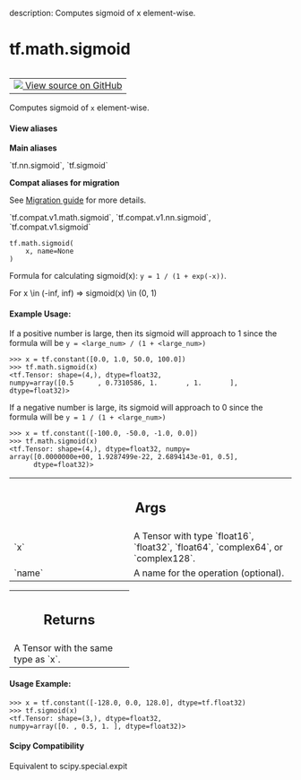 description: Computes sigmoid of x element-wise.

<div itemscope itemtype="http://developers.google.com/ReferenceObject">
<meta itemprop="name" content="tf.math.sigmoid" />
<meta itemprop="path" content="Stable" />
</div>

# tf.math.sigmoid

<!-- Insert buttons and diff -->

<table class="tfo-notebook-buttons tfo-api nocontent" align="left">
<td>
  <a target="_blank" href="https://github.com/tensorflow/tensorflow/blob/r2.2/tensorflow/python/ops/math_ops.py#L3320-L3368">
    <img src="https://www.tensorflow.org/images/GitHub-Mark-32px.png" />
    View source on GitHub
  </a>
</td>
</table>



Computes sigmoid of `x` element-wise.

<section class="expandable">
  <h4 class="showalways">View aliases</h4>
  <p>
<b>Main aliases</b>
<p>`tf.nn.sigmoid`, `tf.sigmoid`</p>

<b>Compat aliases for migration</b>
<p>See
<a href="https://www.tensorflow.org/guide/migrate">Migration guide</a> for
more details.</p>
<p>`tf.compat.v1.math.sigmoid`, `tf.compat.v1.nn.sigmoid`, `tf.compat.v1.sigmoid`</p>
</p>
</section>

<pre class="devsite-click-to-copy prettyprint lang-py tfo-signature-link">
<code>tf.math.sigmoid(
    x, name=None
)
</code></pre>



<!-- Placeholder for "Used in" -->

Formula for calculating sigmoid(x): `y = 1 / (1 + exp(-x))`.

For x \in (-inf, inf) => sigmoid(x) \in (0, 1)

#### Example Usage:



If a positive number is large, then its sigmoid will approach to 1 since the
formula will be `y = <large_num> / (1 + <large_num>)`

```
>>> x = tf.constant([0.0, 1.0, 50.0, 100.0])
>>> tf.math.sigmoid(x)
<tf.Tensor: shape=(4,), dtype=float32,
numpy=array([0.5      , 0.7310586, 1.       , 1.       ], dtype=float32)>
```

If a negative number is large, its sigmoid will approach to 0 since the
formula will be `y = 1 / (1 + <large_num>)`

```
>>> x = tf.constant([-100.0, -50.0, -1.0, 0.0])
>>> tf.math.sigmoid(x)
<tf.Tensor: shape=(4,), dtype=float32, numpy=
array([0.0000000e+00, 1.9287499e-22, 2.6894143e-01, 0.5],
      dtype=float32)>
```

<!-- Tabular view -->
 <table class="responsive fixed orange">
<colgroup><col width="214px"><col></colgroup>
<tr><th colspan="2"><h2 class="add-link">Args</h2></th></tr>

<tr>
<td>
`x`
</td>
<td>
A Tensor with type `float16`, `float32`, `float64`, `complex64`, or
`complex128`.
</td>
</tr><tr>
<td>
`name`
</td>
<td>
A name for the operation (optional).
</td>
</tr>
</table>



<!-- Tabular view -->
 <table class="responsive fixed orange">
<colgroup><col width="214px"><col></colgroup>
<tr><th colspan="2"><h2 class="add-link">Returns</h2></th></tr>
<tr class="alt">
<td colspan="2">
A Tensor with the same type as `x`.
</td>
</tr>

</table>



#### Usage Example:



```
>>> x = tf.constant([-128.0, 0.0, 128.0], dtype=tf.float32)
>>> tf.sigmoid(x)
<tf.Tensor: shape=(3,), dtype=float32,
numpy=array([0. , 0.5, 1. ], dtype=float32)>
```



#### Scipy Compatibility
Equivalent to scipy.special.expit

